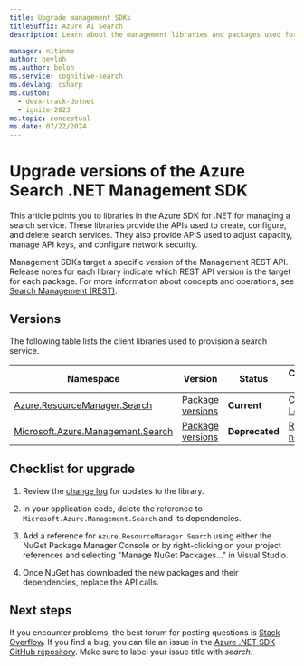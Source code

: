 ```yaml
---
title: Upgrade management SDKs
titleSuffix: Azure AI Search
description: Learn about the management libraries and packages used for control plane operations in Azure AI Search.

manager: nitinme
author: bevloh
ms.author: beloh
ms.service: cognitive-search
ms.devlang: csharp
ms.custom:
  - devx-track-dotnet
  - ignite-2023
ms.topic: conceptual
ms.date: 07/22/2024
---
```


# Upgrade versions of the Azure Search .NET Management SDK

This article points you to libraries in the Azure SDK for .NET for managing a search service. These libraries provide the APIs used to create, configure, and delete search services. They also provide APIS used to adjust capacity, manage API keys, and configure network security.

Management SDKs target a specific version of the Management REST API. Release notes for each library indicate which REST API version is the target for each package. For more information about concepts and operations, see [Search Management (REST)](/rest/api/searchmanagement/).

## Versions

The following table lists the client libraries used to provision a search service.

| Namespace | Version| Status | Change log |
|-----------|--------|--------|------------|
| [Azure.ResourceManager.Search](/dotnet/api/overview/azure/resourcemanager.search-readme?view=azure-dotnet&preserve-view=true) | [Package versions](https://www.nuget.org/packages/Azure.ResourceManager.Search) | **Current** | [Change Lot](https://github.com/Azure/azure-sdk-for-net/blob/main/sdk/search/Azure.ResourceManager.Search/CHANGELOG.md) |
| [Microsoft.Azure.Management.Search](/dotnet/api/overview/azure/search/management/management-cognitivesearch(deprecated)?view=azure-dotnet&preserve-view=true) | [Package versions](https://www.nuget.org/packages/Microsoft.Azure.Management.Search#versions-body-tab) | **Deprecated** | [Release notes](https://www.nuget.org/packages/Microsoft.Azure.Management.Search#release-body-tab) |

## Checklist for upgrade

1. Review the [change log](https://github.com/Azure/azure-sdk-for-net/blob/main/sdk/search/Azure.ResourceManager.Search/CHANGELOG.md) for updates to the library.

1. In your application code, delete the reference to `Microsoft.Azure.Management.Search` and its dependencies.

1. Add a reference for `Azure.ResourceManager.Search` using either the NuGet Package Manager Console or by right-clicking on your project references and selecting "Manage NuGet Packages..." in Visual Studio.

1. Once NuGet has downloaded the new packages and their dependencies, replace the API calls.

## Next steps

If you encounter problems, the best forum for posting questions is [Stack Overflow](https://stackoverflow.com/questions/tagged/azure-cognitive-search?tab=Newest). If you find a bug, you can file an issue in the [Azure .NET SDK GitHub repository](https://github.com/Azure/azure-sdk-for-net/issues). Make sure to label your issue title with *search*.
